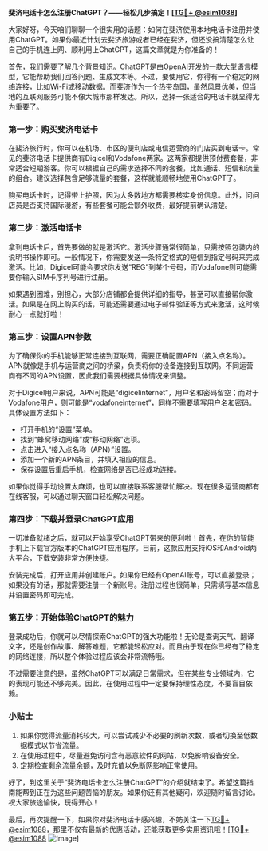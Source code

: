**斐济电话卡怎么注册ChatGPT？——轻松几步搞定！[[TG💪+ @esim1088](https://t.me/s/esim1088)]**

大家好呀，今天咱们聊聊一个很实用的话题：如何在斐济使用本地电话卡注册并使用ChatGPT。如果你最近计划去斐济旅游或者已经在斐济，但还没搞清楚怎么让自己的手机连上网、顺利用上ChatGPT，这篇文章就是为你准备的！

首先，我们需要了解几个背景知识。ChatGPT是由OpenAI开发的一款大型语言模型，它能帮助我们回答问题、生成文本等。不过，要使用它，你得有一个稳定的网络连接，比如Wi-Fi或移动数据。而斐济作为一个热带岛国，虽然风景优美，但当地的互联网服务可能不像大城市那样发达。所以，选择一张适合的电话卡就显得尤为重要了。

### 第一步：购买斐济电话卡

在斐济旅行时，你可以在机场、市区的便利店或电信运营商的门店买到电话卡。常见的斐济电话卡提供商有Digicel和Vodafone两家。这两家都提供预付费套餐，非常适合短期游客。你可以根据自己的需求选择不同的套餐，比如通话、短信和流量的组合。建议选择包含足够流量的套餐，这样就能顺畅地使用ChatGPT了。

购买电话卡时，记得带上护照，因为大多数地方都需要核实身份信息。此外，问问店员是否支持国际漫游，有些套餐可能会额外收费，最好提前确认清楚。

### 第二步：激活电话卡

拿到电话卡后，首先要做的就是激活它。激活步骤通常很简单，只需按照包装内的说明书操作即可。一般情况下，你需要发送一条特定格式的短信到指定号码来完成激活。比如，Digicel可能会要求你发送“REG”到某个号码，而Vodafone则可能需要你输入SIM卡序列号进行注册。

如果遇到困难，别担心，大部分店铺都会提供详细的指导，甚至可以直接帮你激活。如果是在网上购买的话，可能还需要通过电子邮件验证等方式来激活，这时候耐心一点就好啦！

### 第三步：设置APN参数

为了确保你的手机能够正常连接到互联网，需要正确配置APN（接入点名称）。APN就像是手机与运营商之间的桥梁，负责将你的设备连接到互联网。不同运营商有不同的APN设置，因此我们需要根据具体情况来调整。

对于Digicel用户来说，APN可能是“digicelinternet”，用户名和密码留空；而对于Vodafone用户，则可能是“vodafoneinternet”，同样不需要填写用户名和密码。具体设置方法如下：

- 打开手机的“设置”菜单。
- 找到“蜂窝移动网络”或“移动网络”选项。
- 点击进入“接入点名称（APN）”设置。
- 添加一个新的APN条目，并填入相应的信息。
- 保存设置后重启手机，检查网络是否已经成功连接。

如果你觉得手动设置太麻烦，也可以直接联系客服帮忙解决。现在很多运营商都有在线客服，可以通过聊天窗口轻松解决问题。

### 第四步：下载并登录ChatGPT应用

一切准备就绪之后，就可以开始享受ChatGPT带来的便利啦！首先，在你的智能手机上下载官方版本的ChatGPT应用程序。目前，这款应用支持iOS和Android两大平台，下载安装非常方便快捷。

安装完成后，打开应用并创建账户。如果你已经有OpenAI账号，可以直接登录；如果没有的话，那就需要注册一个新账号。注册过程也很简单，只需填写基本信息并设置密码即可完成。

### 第五步：开始体验ChatGPT的魅力

登录成功后，你就可以尽情探索ChatGPT的强大功能啦！无论是查询天气、翻译文字，还是创作故事、解答难题，它都能轻松应对。而且由于现在你已经有了稳定的网络连接，所以整个体验过程应该会非常流畅哦。

不过需要注意的是，虽然ChatGPT可以满足日常需求，但在某些专业领域内，它的表现可能还不够完美。因此，在使用过程中一定要保持理性态度，不要盲目依赖。

### 小贴士

1. 如果你觉得流量消耗较大，可以尝试减少不必要的刷新次数，或者切换至低数据模式以节省流量。
2. 在使用过程中，尽量避免访问含有恶意软件的网站，以免影响设备安全。
3. 定期检查剩余流量余额，及时充值以免断网影响正常使用。

好了，到这里关于“斐济电话卡怎么注册ChatGPT”的介绍就结束了。希望这篇指南能帮到正在为这些问题苦恼的朋友。如果你还有其他疑问，欢迎随时留言讨论。祝大家旅途愉快，玩得开心！

最后，再次提醒一下，如果你对斐济电话卡感兴趣，不妨关注一下[TG💪+ @esim1088](https://t.me/s/esim1088)，那里不仅有最新的优惠活动，还能获取更多实用资讯哦！[[TG💪+ @esim1088](https://t.me/s/esim1088) ![Image](https://i.postimg.cc/4NQfJmqS/Snipaste-2025-05-13-00-14-12.png)]